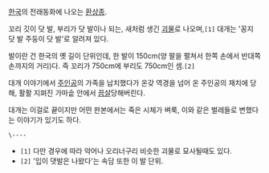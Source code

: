 [한국](%ED%95%9C%EA%B5%AD.md)의 전래동화에 나오는
[환상종](%ED%99%98%EC%83%81%EC%A2%85.md).

꼬리 깃이 닷 발, 부리가 닷 발이나 되는, 새처럼 생긴 [괴물](%EA%B4%B4%EB%AC%BC.md)로 나오며,`[1]` 대개는
'꽁지 닷 발 주둥이 닷 발'로 알려져 있다.

발이란 건 한국의 옛 길이 단위인데, 한 발이 150cm(양 팔을 펼쳐서 한쪽 손에서 반대쪽 손까지의 거리)다. 즉 꼬리가 750cm에
부리도 750cm인 셈.`[2]`

대개 이야기에서 [주인공](%EC%A3%BC%EC%9D%B8%EA%B3%B5.md)의 가족을 납치했다가 온갖 역경을 넘어 온 주인공의
재치에 당해, 활활 지펴진 가마솥 안에서 [끔살](%EB%81%94%EC%82%B4.md)당해버린다.

대개는 이걸로 끝이지만 어떤 판본에서는 죽은 시체가 벼룩, 이와 같은 벌레들로 변했다는 이야기가 있기도 하다.

`\----`

  * `[1]` 다만 경우에 따라 악어나 오리너구리 비슷한 괴물로 묘사될때도 있다.
  * `[2]` '입이 댓발은 나왔다'는 속담 또한 이 발 단위.

